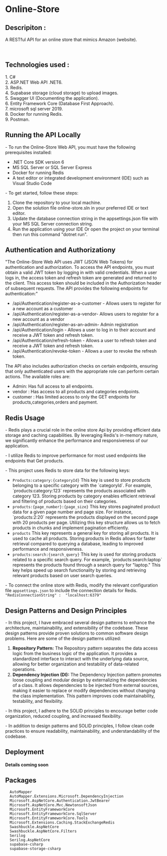 # Online-Store
<h2>Descripiton :</h2>
<p> A RESTful API for an online store that mimics Amazon (website).</p>
<br/>
<h2>Technologies used :</h2>
1. C#  <br>
2. ASP.NET Web API .NET6.<br>
3. Redis. <br>
4. Supabase storage (cloud storage) to upload images. <br>
5. Swagger UI (Documenting the application).  <br>
6. Entity Framework Core (Database First Approach). <br>
7. microsoft sql server  2019.<br>
8. Docker for running Redis.<br>
9. Postman.


<h2>Running the API Locally</h2>
- To run the Online-Store Web API, you must have the following prerequisites installed:
<ul>
  <li>.NET Core SDK version 6 </li>
  <li>MS SQL Server or SQL Server Express</li>
  <li>Docker for running Redis</li>
  <li>A text editor or integrated development environment (IDE) such as Visual Studio Code</li>
</ul>
- To get started, follow these steps:
<ol>
  <li>Clone the repository to your local machine.</li>
  <li>Open the solution file online-store.sln in your preferred IDE or text editor.</li>
  <li>Update the database connection string in the appsettings.json file with your MS SQL Server connection string.</li>
  <li>Run the application using your IDE Or open the project on your terminal then run this command "dotnet run".</li>
  
</ol>
<h2>Authentication and Authorizationy</h2>
<p dir="auto">
"The Online-Store Web API uses  JWT (JSON Web Tokens) for authentication and authorization.
To access the API endpoints, you must obtain a valid JWT token by logging in with valid credentials. When a user logs in, the access token and refresh token are generated and returned to the client. This access token should be included in the Authorization header of subsequent requests. The API provides the following endpoints for authentication:"
</p>
<ul> 
<li>/api/Authentication/register-as-a-customer - Allows users to register for a new account as a customer</li>
<li>/api/Authentication/register-as-a-vendor- Allows users to register for a new account as a vendor</li>
<li>/api/Authentication/register-as-an-admin- Admin registration</li>
<li>/api/Authentication/login - Allows a user to log in to their account and receive a JWT token and refresh token.</li>
<li>/api/Authentication/refresh-token - Allows a user to refresh token and receive a JWT token and refresh token.</li>
<li>/api/Authentication/revoke-token - Allows a user to revoke the refresh token.</li>
</ul>
<p>
  The API also includes authorization checks on certain endpoints, ensuring that only authenticated users with the appropriate role can perform certain actions. The available roles are:
</p>
<ul>
  <li>Admin: Has full access to all endpoints.</li>
  <li>vendor : Has access to all products and categories endpoints.</li>
  <li>customer : Has limited access to only the GET endpoints for products,categories,orders and payment.</li>
</ul>
<h2>Redis Usage</h2>
<p>
  - Redis plays a crucial role in the online store Api by providing efficient data storage and caching capabilities. By leveraging Redis's in-memory nature, we significantly enhance the performance and responsiveness of our application. 
</p>
<p>
  - I utilize Redis to improve performance for most used endpoints like endpoints that Get products.
</p>
<p>- This project uses Redis to store data for the following keys:</p>
<ul>
  <li><code>Products:category:{categoryId}</code> This key is used to store products belonging to a specific category with the `categoryId`. For example, `products:category:123` represents the products associated with category 123. Storing products by category enables efficient retrieval and filtering of products based on their categories.</li>
  <li>
    <code>products:{page_number}:{page_size}</code> This key stores paginated product data for a given page number and page size. For instance, `products:2:20` represents the products displayed on the second page with 20 products per page. Utilizing this key structure allows us to fetch products in chunks and implement pagination efficiently.
  </li>
  <li>
     <code>products</code> This key represents a general key for storing all products. It is used to cache all products. Storing products in Redis allows for faster retrieval compared to querying a database, leading to improved performance and responsiveness.
  </li>
  <li>
    <code>products:search:{search_query}</code> This key is used for storing products related to a specific search query. For example, `products:search:laptop` represents the products found through a search query for "laptop." This key helps speed up search functionality by storing and retrieving relevant products based on user search queries.
  </li>
    
  
</ul>

<p>
  - To connect the online store with Redis, modify the relevant configuration file <code>appsettings.json</code> to include the connection details for Redis. 
  <code>"RedisConnectionString" :  "localhost:6379"</code>
</p>

<h2>Design Patterns and Design Principles</h2>
<p> - In this project, I have embraced several design patterns to enhance the architecture, maintainability, and extensibility of the codebase. These design patterns provide proven solutions to common software design problems. Here are some of the design patterns utilized: </p>
<ol>
  <li><b>Repository Pattern:</b> The Repository pattern separates the data access logic from the business logic of the application. It provides a standardized interface to interact with the underlying data source, allowing for better organization and testability of data-related operations.</li>
  <li><b>Dependency Injection (DI):</b> The Dependency Injection pattern promotes loose coupling and modular design by externalizing the dependencies of a class. It allows dependencies to be injected from external sources, making it easier to replace or modify dependencies without changing the class implementation. This pattern improves code maintainability, testability, and flexibility.</li>
</ol>
<p>- In this project, I adhere to the SOLID principles to encourage better code organization, reduced coupling, and increased flexibility.  </p>
<p>- In addition to design patterns and SOLID principles, I follow clean code practices to ensure readability, maintainability, and understandability of the codebase. </p>



<h2>Deployment</h2>
<h4>Details coming soon</h4>
<h2>Packages</h2>
<pre class="notranslate" style="position: relative;"><code>  AutoMapper
  AutoMapper.Extensions.Microsoft.DependencyInjection
  Microsoft.AspNetCore.Authentication.JwtBearer
  Microsoft.AspNetCore.Mvc.NewtonsoftJson
  Microsoft.EntityFrameworkCore
  Microsoft.EntityFrameworkCore.SqlServer
  Microsoft.EntityFrameworkCore.Tools
  Microsoft.Extensions.Caching.StackExchangeRedis
  Swashbuckle.AspNetCore 
  Swashbuckle.AspNetCore.Filters
  Serilog
  Serilog.AspNetCore
  supabase-csharp
  supabase-storage-csharp
</code><div class="open_grepper_editor" title="Edit &amp; Save To Grepper"></div></pre>
